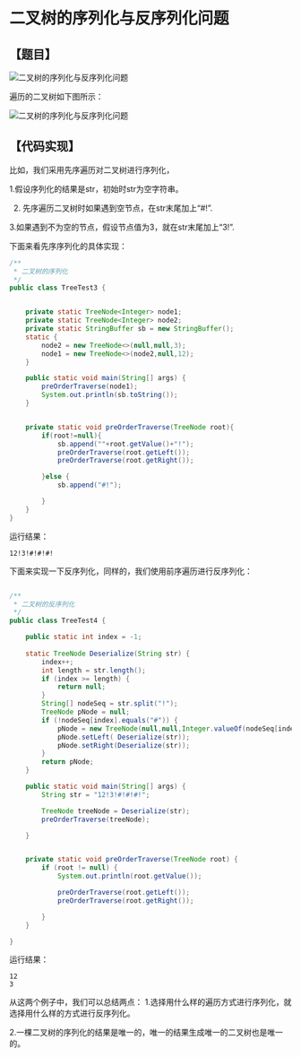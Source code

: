 # 二叉树的序列化与反序列化问题


## 【题目】


![二叉树的序列化与反序列化问题](http://www.bcoder.top/img/interview/49.png)

遍历的二叉树如下图所示：

![二叉树的序列化与反序列化问题](http://www.bcoder.top/img/interview/50.png)


## 【代码实现】

比如，我们采用先序遍历对二叉树进行序列化，

1.假设序列化的结果是str，初始时str为空字符串。

2. 先序遍历二叉树时如果遇到空节点，在str末尾加上“#!”.

3.如果遇到不为空的节点，假设节点值为3，就在str末尾加上“3!”.

下面来看先序序列化的具体实现：

```java
/**
 * 二叉树的序列化
 */
public class TreeTest3 {


    private static TreeNode<Integer> node1;
    private static TreeNode<Integer> node2;
    private static StringBuffer sb = new StringBuffer();
    static {
        node2 = new TreeNode<>(null,null,3);
        node1 = new TreeNode<>(node2,null,12);
    }

    public static void main(String[] args) {
        preOrderTraverse(node1);
        System.out.println(sb.toString());
    }


    private static void preOrderTraverse(TreeNode root){
        if(root!=null){
            sb.append(""+root.getValue()+"!");
            preOrderTraverse(root.getLeft());
            preOrderTraverse(root.getRight());

        }else {
            sb.append("#!");

        }
    }
}

```

运行结果：
```
12!3!#!#!#!
```


下面来实现一下反序列化，同样的，我们使用前序遍历进行反序列化：

```java

/**
 * 二叉树的反序列化
 */
public class TreeTest4 {

    public static int index = -1;
    
    static TreeNode Deserialize(String str) {
        index++;
        int length = str.length();
        if (index >= length) {
            return null;
        }
        String[] nodeSeq = str.split("!");
        TreeNode pNode = null;
        if (!nodeSeq[index].equals("#")) {
            pNode = new TreeNode(null,null,Integer.valueOf(nodeSeq[index]));
            pNode.setLeft( Deserialize(str));
            pNode.setRight(Deserialize(str));
        }
        return pNode;
    }

    public static void main(String[] args) {
        String str = "12!3!#!#!#!";

        TreeNode treeNode = Deserialize(str);
        preOrderTraverse(treeNode);

    }


    private static void preOrderTraverse(TreeNode root) {
        if (root != null) {
            System.out.println(root.getValue());

            preOrderTraverse(root.getLeft());
            preOrderTraverse(root.getRight());

        }
    }

}

```

运行结果：
```
12
3
```

从这两个例子中，我们可以总结两点：
1.选择用什么样的遍历方式进行序列化，就选择用什么样的方式进行反序列化。

2.一棵二叉树的序列化的结果是唯一的，唯一的结果生成唯一的二叉树也是唯一的。
